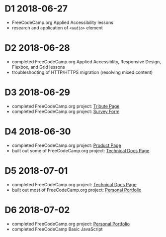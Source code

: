 # D1 2018-06-27

- FreeCodeCamp.org Applied Accessibility lessons
- research and application of `<audio>` element

# D2 2018-06-28

- completed FreeCodeCamp.org Applied Accessiblity, Responsive Design, Flexbox, and Grid lessons
- troubleshooting of HTTP/HTTPS migration (resolving mixed content)

# D3 2018-06-29

- completed FreeCodeCamp.org project: [Tribute Page](https://codepen.io/digilou/pen/oyJXmp)
- completed FreeCodeCamp.org project: [Survey Form](https://codepen.io/digilou/pen/WyLMVV)

# D4 2018-06-30

- completed FreeCodeCamp.org project: [Product Page](https://codepen.io/digilou/pen/wXRxab)
- built out some of FreeCodeCamp.org project: [Technical Docs Page](https://codepen.io/digilou/pen/MXLjNz)

# D5 2018-07-01

- completed FreeCodeCamp.org project: [Technical Docs Page](https://codepen.io/digilou/pen/MXLjNz)
- built out most of FreeCodeCamp.org project: [Personal Portfolio](https://codepen.io/digilou/pen/xzMJPX)

# D6 2018-07-02

- completed FreeCodeCamp.org project: [Personal Portfolio](https://codepen.io/digilou/pen/xzMJPX)
- completed FreeCodeCamp Basic JavaScript
